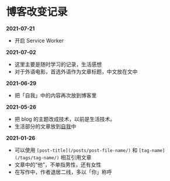 # 博客改变记录

**2021-07-21**

- 开启 Service Worker

**2021-07-02**

- 这里主要是随时学习的记录，生活感想
- 对于外语电影，首选外语作为文章标题，中文放在文中

**2021-06-29**

- 把「自我」中的内容再次放到博客里

**2021-05-26**

- 把 blog 的主题改成技术，以前是生活技术。
- 生活部分的文章放到[自我](https://self.yidajiabei.xyz/)中

**2021-01-26**

- 可以使用 `[post-title](/posts/post-file-name/)` 和 `[tag-name](/tags/tag-name/)` 相互引用文章
- 文章中的“他”，不单指男性，还有女性
- 在写作中，作者退居二线，多以「你」称呼
